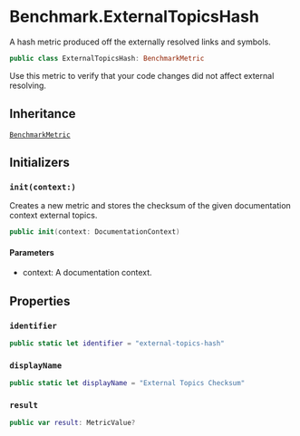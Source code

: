 # Benchmark.ExternalTopicsHash

A hash metric produced off the externally resolved links and symbols.

``` swift
public class ExternalTopicsHash: BenchmarkMetric 
```

Use this metric to verify that your code changes
did not affect external resolving.

## Inheritance

[`BenchmarkMetric`](/BenchmarkMetric)

## Initializers

### `init(context:)`

Creates a new metric and stores the checksum of the given documentation context external topics.

``` swift
public init(context: DocumentationContext) 
```

#### Parameters

  - context: A documentation context.

## Properties

### `identifier`

``` swift
public static let identifier = "external-topics-hash"
```

### `displayName`

``` swift
public static let displayName = "External Topics Checksum"
```

### `result`

``` swift
public var result: MetricValue?
```
